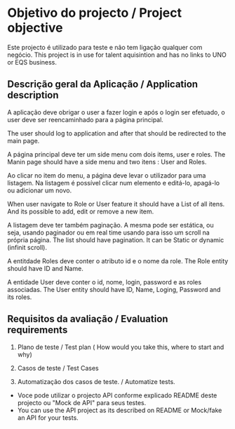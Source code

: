 # Objetivo do projecto / Project objective

Este projecto é utilizado para teste e não tem ligação qualquer com negócio. 
This project is in use for talent aquisintion and has no links to UNO or EQS business.

## Descrição geral da Aplicação / Application description

A aplicação deve obrigar o user a fazer login e após o login ser efetuado, o user deve ser reencaminhado para a página principal.

The user should log to application and after that should be redirected to the main page.

A página principal deve ter um side menu com dois items, user e roles.
The Manin page should have a side menu and two itens : User and Roles.

Ao clicar no item do menu, a página deve levar o utilizador para uma listagem. Na listagem é possível clicar num elemento e editá-lo, apagá-lo ou adicionar um novo.

When user navigate to Role or User feature it should have a List of all itens. And its possible to add, edit or remove a new item.

A listagem deve ter também paginação. A mesma pode ser estática, ou seja, usando paginador ou em real time usando para isso um scroll na própria página.
The list should have pagination. It can be Static or dynamic (infinit scroll).


A entitdade Roles deve conter o atributo id e o nome da role. 
The Role entity should have ID and Name.

A entidade User deve conter o id, nome, login, password e as roles associadas.
The User entity should have ID, Name, Loging, Password and its roles.

## Requisitos da avaliação / Evaluation requirements

1. Plano de teste / Test plan  ( How would you take this, where to start and why)

2. Casos de teste / Test Cases 

3. Automatização dos casos de teste. / Automatize tests.

* Voce pode utilizar o projecto API conforme explicado README deste projecto ou "Mock de API" para seus testes.
* You can use the API project as its described on README or Mock/fake an API for your tests.


